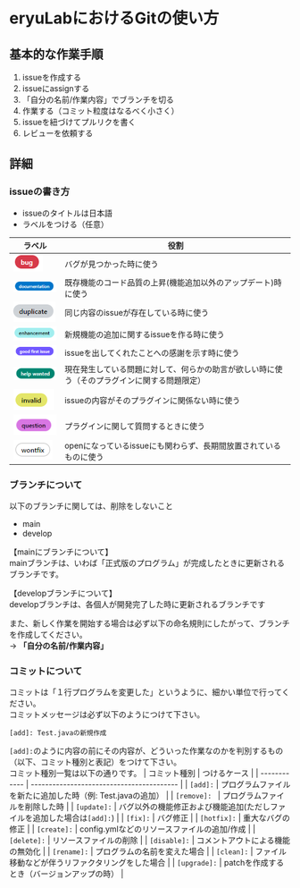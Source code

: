 # eryuLabにおけるGitの使い方

## 基本的な作業手順
1. issueを作成する
2. issueにassignする
3. 「自分の名前/作業内容」でブランチを切る
4. 作業する（コミット粒度はなるべく小さく）
5. issueを紐づけてプルリクを書く
6. レビューを依頼する

## 詳細
### issueの書き方
* issueのタイトルは日本語
* ラベルをつける（任意）

| ラベル                           | 役割  |
| ----------------------------- | --- |
| ![](images/bug.png)           | バグが見つかった時に使う    |
| ![](images/documentation.png) | 既存機能のコード品質の上昇(機能追加以外のアップデート)時に使う    |
| ![](images/duplicate.png)     | 同じ内容のissueが存在している時に使う    |
| ![](images/enhancement.png)   | 新規機能の追加に関するissueを作る時に使う    |
| ![](images/gfi.png)           | issueを出してくれたことへの感謝を示す時に使う    |
| ![](images/helpwanted.png)    | 現在発生している問題に対して、何らかの助言が欲しい時に使う（そのプラグインに関する問題限定）    |
| ![](images/invalid.png)       | issueの内容がそのプラグインに関係ない時に使う    |
| ![](images/question.png)      | プラグインに関して質問するときに使う    |
| ![](images/wontfix.png)                              | openになっているissueにも関わらず、長期間放置されているものに使う    |


### ブランチについて
以下のブランチに関しては、削除をしないこと
* main
* develop

【mainにブランチについて】  
mainブランチは、いわば「正式版のプログラム」が完成したときに更新されるブランチです。

【developブランチについて】  
developブランチは、各個人が開発完了した時に更新されるブランチです

また、新しく作業を開始する場合は必ず以下の命名規則にしたがって、ブランチを作成してください。  
→ __**「自分の名前/作業内容」**__

### コミットについて
コミットは「１行プログラムを変更した」というように、細かい単位で行ってください。  
コミットメッセージは必ず以下のようにつけて下さい。
```
[add]: Test.javaの新規作成
```
`[add]:`のように内容の前にその内容が、どういった作業なのかを判別するもの（以下、コミット種別と表記）をつけて下さい。  
コミット種別一覧は以下の通りです。
| コミット種別       | つけるケース                                    |
| ------------ | ----------------------------------------- |
| `[add]:`     | プログラムファイルを新たに追加した時（例: Test.javaの追加）       |
| `[remove]: ` | プログラムファイルを削除した時                           |
| `[update]:`  | バグ以外の機能修正および機能追加(ただしファイルを追加した場合は`[add]:`) |
| `[fix]:`     | バグ修正                                      |
| `[hotfix]:`  | 重大なバグの修正                                  |
| `[create]:`  | config.ymlなどのリソースファイルの追加/作成               |
| `[delete]:`  | リソースファイルの削除                               |
| `[disable]:` | コメントアウトによる機能の無効化                          |
| `[rename]:`  | プログラムの名前を変えた場合                            |
| `[clean]:`   | ファイル移動などが伴うリファクタリングをした場合                  |
| `[upgrade]:` | patchを作成するとき（バージョンアップの時）                  |


###